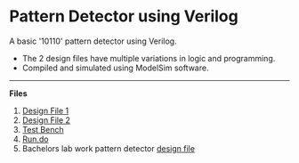 # Pattern Detector using Verilog
A basic '10110' pattern detector using Verilog.  
- The 2 design files have multiple variations in logic and programming.
- Compiled and simulated using ModelSim software.

---
**Files**
1. [Design File 1](pattern.v)
2. [Design File 2](pattern1.v)
3. [Test Bench](tb_pattern.v)
4. [Run.do](run.do)
5. Bachelors lab work pattern detector [design file](labwork.v)
